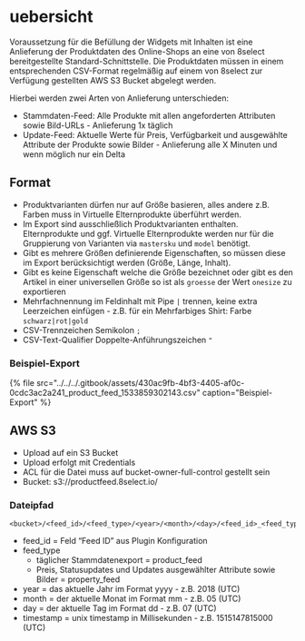 # uebersicht

Voraussetzung für die Befüllung der Widgets mit Inhalten ist eine Anlieferung der Produktdaten des Online-Shops an eine von 8select bereitgestellte Standard-Schnittstelle. Die Produktdaten müssen in einem entsprechenden CSV-Format regelmäßig auf einem von 8select zur Verfügung gestellten AWS S3 Bucket abgelegt werden.

Hierbei werden zwei Arten von Anlieferung unterschieden:

* Stammdaten-Feed: Alle Produkte mit allen angeforderten Attributen sowie Bild-URLs - Anlieferung 1x täglich
* Update-Feed: Aktuelle Werte für Preis, Verfügbarkeit und ausgewählte Attribute der Produkte sowie Bilder - Anlieferung alle X Minuten und wenn möglich nur ein Delta

## Format

* Produktvarianten dürfen nur auf Größe basieren, alles andere z.B. Farben muss in Virtuelle Elternprodukte überführt werden.
* Im Export sind ausschließlich Produktvarianten enthalten. Elternprodukte und ggf. Virtuelle Elternprodukte werden nur für die Gruppierung von Varianten via `mastersku` und `model` benötigt.
* Gibt es mehrere Größen definierende Eigenschaften, so müssen diese im Export berücksichtigt werden \(Größe, Länge, Inhalt\).
* Gibt es keine Eigenschaft welche die Größe bezeichnet oder gibt es den Artikel in einer universellen Größe so ist als `groesse` der Wert `onesize` zu exportieren
* Mehrfachnennung im Feldinhalt mit Pipe `|` trennen, keine extra Leerzeichen einfügen - z.B. für ein Mehrfarbiges Shirt: Farbe `schwarz|rot|gold`
* CSV-Trennzeichen Semikolon `;`
* CSV-Text-Qualifier Doppelte-Anführungszeichen `"`

### Beispiel-Export

{% file src="../../../.gitbook/assets/430ac9fb-4bf3-4405-af0c-0cdc3ac2a241\_product\_feed\_1533859302143.csv" caption="Beispiel-Export" %}

## AWS S3

* Upload auf ein S3 Bucket
* Upload erfolgt mit Credentials
* ACL für die Datei muss auf bucket-owner-full-control gestellt sein
* Bucket: s3://productfeed.8select.io/

### Dateipfad

```text
<bucket>/<feed_id>/<feed_type>/<year>/<month>/<day>/<feed_id>_<feed_type>_<timestamp>.csv
```

* feed\_id = Feld “Feed ID” aus Plugin Konfiguration
* feed\_type
  * täglicher Stammdatenexport = product\_feed
  * Preis, Statusupdates und Updates ausgewählter Attribute sowie Bilder = property\_feed
* year = das aktuelle Jahr im Format yyyy - z.B. 2018 \(UTC\)
* month = der aktuelle Monat im Format mm - z.B. 05 \(UTC\)
* day = der aktuelle Tag im Format dd - z.B. 07 \(UTC\)
* timestamp = unix timestamp in Millisekunden - z.B. 1515147815000 \(UTC\)

